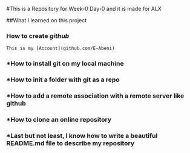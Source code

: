 #This is a Repository for Week-0 Day-0 and it is made for ALX

##What I learned on this project

### How to create *github*
	This is my [Account](github.com/E-Abeni)
### *How to install **git** on my local machine

### *How to init a folder with git as a repo

### *How to add a **remote** association with a remote server like github

### *How to **clone** an online repository

### *Last but not least, I know how to write a beautiful README.md file to describe my repository

